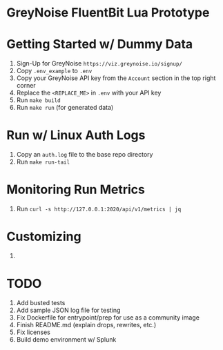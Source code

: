 # GreyNoise FluentBit Lua Prototype

# Getting Started w/ Dummy Data
1. Sign-Up for GreyNoise `https://viz.greynoise.io/signup/`
1. Copy `.env_example` to `.env`
1. Copy your GreyNoise API key from the `Account` section in the top right corner
1. Replace the `<REPLACE_ME>` in `.env` with your API key
1. Run `make build`
1. Run `make run` (for generated data)

# Run w/ Linux Auth Logs
1. Copy an `auth.log` file to the base repo directory
1. Run `make run-tail`

# Monitoring Run Metrics
1. Run `curl -s http://127.0.0.1:2020/api/v1/metrics | jq`

# Customizing
1.

# TODO
1. Add busted tests
1. Add sample JSON log file for testing
1. Fix Dockerfile for entrypoint/prep for use as a community image
1. Finish README.md (explain drops, rewrites, etc.)
1. Fix licenses
1. Build demo environment w/ Splunk